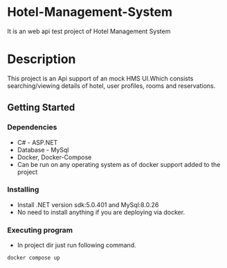 # Hotel-Management-System
It is an web api test project of Hotel Management System 

# Description
This project is an Api support of an mock HMS UI.Which consists searching/viewing details of hotel, user profiles, rooms and reservations.

## Getting Started

### Dependencies

* C# - ASP.NET
* Database - MySql
* Docker, Docker-Compose
* Can be run on any operating system as of docker support added to the project

### Installing

* Install .NET version sdk:5.0.401 and MySql:8.0.26
* No need to install anything if you are deploying via docker.

### Executing program

* In project dir just run following command.
```
docker compose up
```
